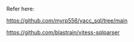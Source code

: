 Refer here: 

https://github.com/myrp556/yacc_sql/tree/main

https://github.com/blastrain/vitess-sqlparser